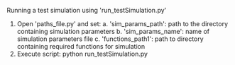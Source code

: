 Running a test simulation using 'run_testSimulation.py'

1. Open 'paths_file.py' and set:
	a.  'sim_params_path':  path to the directory containing simulation parameters
	b.  'sim_params_name':  name of simulation parameters file
	c.  'functions_path1':  path to directory containing required functions for simulation
2. Execute script: python run_testSimulation.py
